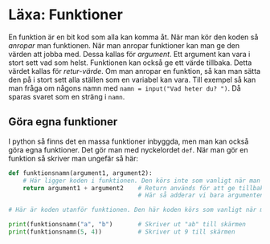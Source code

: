 # Läxa: Funktioner
En funktion är en bit kod som alla kan komma åt. När man kör den koden så *anropar* man funktionen. När man anropar funktioner kan man ge den värden att jobba med. Dessa kallas för *argument*. Ett argument kan vara i stort sett vad som helst. Funktionen kan också ge ett värde tillbaka. Detta värdet kallas för *retur-värde*. Om man anropar en funktion, så kan man sätta den på i stort sett alla ställen som en variabel kan vara. Till exempel så kan man fråga om någons namn med `namn = input("Vad heter du? ")`. Då sparas svaret som en sträng i `namn`.

## Göra egna funktioner
I python så finns det en massa funktioner inbyggda, men man kan också göra egna funktioner. Det gör man med nyckelordet `def`. När man gör en funktion så skriver man ungefär så här:
```python
def funktionsnamn(argument1, argument2):
	# Här ligger koden i funktionen. Den körs inte som vanligt när man startar programmet, utan bara när man anropar funktionen
	return argument1 + argument2	# Return används för att ge tillbaka ett värde.
									# Här så adderar vi bara argumenten och ger tillbaka det.

# Här är koden utanför funktionen. Den här koden körs som vanligt när man startar funktionen

print(funktionsnamn("a", "b")		# Skriver ut "ab" till skärmen
print(funktionsnamn(5, 4))			# Skriver ut 9 till skärmen
```
